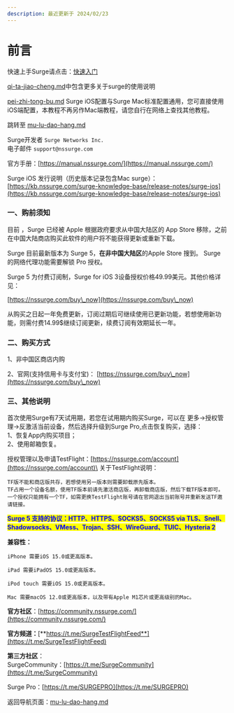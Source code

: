 ```yaml
---
description: 最近更新于 2024/02/23
---
```


# 前言

快速上手Surge请点击：[快速入门](basic/)

[qi-ta-jiao-cheng.md](qi-ta-jiao-cheng.md "mention")中包含更多关于surge的使用说明

[pei-zhi-tong-bu.md](pei-zhi-tong-bu.md "mention") Surge iOS配置与Surge Mac标准配置通用，您可直接使用iOS端配置，本教程不再另作Mac端教程，请您自行在网络上查找其他教程。

跳转至 [mu-lu-dao-hang.md](mu-lu-dao-hang.md "mention")

Surge开发者 `Surge Networks Inc.` \
电子邮件 `support@nssurge.com`

官方手册：[https://manual.nssurge.com/](https://manual.nssurge.com/)

Surge iOS 发行说明（历史版本记录包含Mac surge）：[https://kb.nssurge.com/surge-knowledge-base/release-notes/surge-ios](https://kb.nssurge.com/surge-knowledge-base/release-notes/surge-ios)

### 一、购前须知

&#x20;      目前 ，Surge 已经被 Apple 根据政府要求从中国大陆区的 App Store 移除，之前在中国大陆商店购买此软件的用户将不能获得更新或重新下载。&#x20;

&#x20;      Surge 目前最新版本为 Surge 5，**在非中国大陆区**的Apple Store 搜到。 Surge 的网络代理功能需要解锁 Pro 授权。

&#x20;      Surge 5 为付费订阅制，Surge for iOS 3设备授权价格49.99美元。其他价格详见：

[https://nssurge.com/buy\_now](https://nssurge.com/buy\_now)

&#x20;     从购买之日起一年免费更新，订阅过期后可继续使用已更新功能，若想使用新功能，则需付费14.99$继续订阅更新，续费订阅有效期延长一年。

### 二、购买方式

&#x20;      1、非中国区商店内购

&#x20;      2、官网(支持信用卡与支付宝)： [https://nssurge.com/buy\_now](https://nssurge.com/buy\_now)

### 三、其他说明

&#x20;      首次使用Surge有7天试用期，若您在试用期内购买Surge，可以在 更多->授权管理->反激活当前设备，然后选择升级到Surge Pro,点击恢复购买，选择：\
&#x20;      1、恢复App内购买项目；\
&#x20;      2、使用邮箱恢复。

&#x20;      授权管理以及申请TestFlight：[https://nssurge.com/account](https://nssurge.com/account)\
&#x20;      关于TestFlight说明：

&#x20;      `TF版不能和商店版共存，若想使用另一版本则需要卸载原先版本。`\
&#x20;      `TF占用一个设备名额，使用TF版本前请先激活商店版，再卸载商店版，然后下载TF版本即可。`\
&#x20;      `一个授权只能拥有一个TF，如需更换TestFlight账号请在官网退出当前账号并重新发送TF邀请链接。`

&#x20;      <mark style="color:blue;">**Surge 5 支持的协议：HTTP、HTTPS、SOCKS5、SOCKS5 via TLS、Snell、Shadowsocks、VMess、Trojan、SSH、WireGuard、TUIC、Hysteria 2**</mark>

**兼容性：**

`iPhone 需要iOS 15.0或更高版本。`

`iPad 需要iPadOS 15.0或更高版本。`

`iPod touch 需要iOS 15.0或更高版本。`

`Mac 需要macOS 12.0或更高版本，以及带有Apple M1芯片或更高级别的Mac。`\
&#x20;

**官方社区**：[https://community.nssurge.com/](https://community.nssurge.com/)

**官方频道：**[**https://t.me/SurgeTestFlightFeed**](https://t.me/SurgeTestFlightFeed)

**第三方社区**：\
SurgeCommunity：[https://t.me/SurgeCommunity](https://t.me/SurgeCommunity)

Surge Pro：[https://t.me/SURGEPRO](https://t.me/SURGEPRO)

返回导航页面：[mu-lu-dao-hang.md](mu-lu-dao-hang.md "mention")
